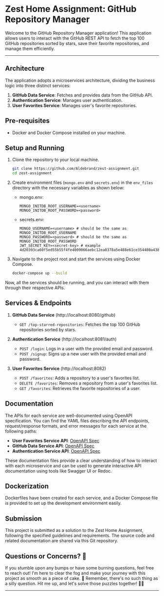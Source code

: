 # Zest Home Assignment: GitHub Repository Manager

Welcome to the GitHub Repository Manager application! This application allows users to interact with the GitHub REST API to fetch the top 100 GitHub repositories sorted by stars, save their favorite repositories, and manage them efficiently.

---

## Architecture

The application adopts a microservices architecture, dividing the business logic into three distinct services:

1. **GitHub Data Service**: Fetches and provides data from the GitHub API.
2. **Authentication Service**: Manages user authentication.
3. **User Favorites Service**: Manages user's favorite repositories.

## Pre-requisites

- Docker and Docker Compose installed on your machine.

## Setup and Running

1. Clone the repository to your local machine.

    ```bash
    git clone https://github.com/Aldebrand/zest-assignment.git
    cd zest-assignment
    ```

2. Create environment files (`mongo.env` and `secrets.env`) in the `env_files` directory with the necessary variables as shown below:

    - mongo.env:
        ```env
        MONGO_INITDB_ROOT_USERNAME=<username>
        MONGO_INITDB_ROOT_PASSWORD=<password>
        ```

    - secrets.env:
        ```env
        MONGO_USERNAME=<username> # should be the same as MONGO_INITDB_ROOT_USERNAME
        MONGO_PASSWORD=<password> # should be the same as MONGO_INITDB_ROOT_PASSWORD
        JWT_SECRET_KEY=<secret-key> # example 4d20393ca60f5ed55b55f4fe4009066aebc12ea8378a5e488e61ce354480a438
        ```

3. Navigate to the project root and start the services using Docker Compose.

    ```bash
    docker-compose up --build
    ```

Now, all the services should be running, and you can interact with them through their respective APIs.

## Services & Endpoints

1. **GitHub Data Service** (http://localhost:8080/github)

    - `GET /top-starred-repositories`: Fetches the top 100 GitHub repositories sorted by stars.

2. **Authentication Service** (http://localhost:8081/auth)

    - `POST /login`: Logs in a user with the provided email and password.
    - `POST /signup`: Signs up a new user with the provided email and password.

3. **User Favorites Service** (http://localhost:8082)

    - `POST /favorites`: Adds a repository to a user's favorites list.
    - `DELETE /favorites`: Removes a repository from a user's favorites list.
    - `GET /favorites`: Retrieves the favorite repositories of a user.

## Documentation

The APIs for each service are well-documented using OpenAPI specification. You can find the YAML files describing the API endpoints, request/response formats, and error messages for each service at the following paths:

- **User Favorites Service API**: [OpenAPI Spec](user_favorites_service/user_favorites_service_api.yaml)
- **GitHub Data Service API**: [OpenAPI Spec](github_data_service/github_data_service_api.yaml)
- **Authentication Service API**: [OpenAPI Spec](auth_service/auth_service_api.yaml)

These documentation files provide a clear understanding of how to interact with each microservice and can be used to generate interactive API documentation using tools like Swagger UI or Redoc.


## Dockerization

Dockerfiles have been created for each service, and a Docker Compose file is provided to set up the development environment easily.

## Submission

This project is submitted as a solution to the Zest Home Assignment, following the specified guidelines and requirements. The source code and related documentation are shared via this Git repository.

## Questions or Concerns? 🤔

If you stumble upon any bumps or have some burning questions, feel free to reach out! I'm here to clear the fog and make your journey with this project as smooth as a piece of cake. 🍰 Remember, there's no such thing as a silly question. Hit me up, and let's solve those puzzles together! 🧩🎉

---